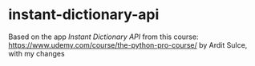 # instant-dictionary-api

Based on the app _Instant Dictionary API_ from this course: https://www.udemy.com/course/the-python-pro-course/ by Ardit Sulce, with my changes
